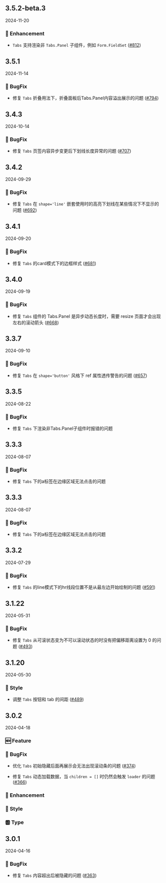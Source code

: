 ## 3.5.2-beta.3
2024-11-20

### 💎 Enhancement
- `Tabs` 支持渲染非 `Tabs.Panel` 子组件，例如 `Form.FieldSet` ([#812](https://github.com/sheinsight/shineout-next/pull/812))


## 3.5.1
2024-11-14

### 🐞 BugFix

- 修复 `Tabs` 折叠用法下，折叠面板后Tabs.Panel内容溢出展示的问题 ([#794](https://github.com/sheinsight/shineout-next/pull/794))


## 3.4.3
2024-10-14

### 🐞 BugFix

- 修复 `Tabs` 页签内容异步变更后下划线长度异常的问题 ([#707](https://github.com/sheinsight/shineout-next/pull/707))

## 3.4.2
2024-09-29

### 🐞 BugFix

- 修复 `Tabs` 在 `shape='line'` 嵌套使用时的高亮下划线在某些情况下不显示的问题 ([#692](https://github.com/sheinsight/shineout-next/pull/692))


## 3.4.1
2024-09-20

### 🐞 BugFix

- 修复 `Tabs` 的card模式下的边框样式 ([#681](https://github.com/sheinsight/shineout-next/pull/681))

## 3.4.0
2024-09-19

### 🐞 BugFix

- 修复 `Tabs` 组件的 Tabs.Panel 是异步动态长度时，需要 resize 页面才会出现左右的滚动箭头 ([#668](https://github.com/sheinsight/shineout-next/pull/668))

## 3.3.7
2024-09-10

### 🐞 BugFix

- 修复 `Tabs` 在 `shape='button'` 风格下 ref 属性透传警告的问题 ([#657](https://github.com/sheinsight/shineout-next/pull/657))

## 3.3.5
2024-08-22

### 🐞 BugFix

- 修复 `Tabs` 下渲染非Tabs.Panel子组件时报错的问题

## 3.3.3
2024-08-07

### 🐞 BugFix

- 修复 `Tabs` 下的a标签在边缘区域无法点击的问题

## 3.3.3
2024-08-07

### 🐞 BugFix

- 修复 `Tabs` 下的a标签在边缘区域无法点击的问题

## 3.3.2
2024-07-29

### 🐞 BugFix

- 修复 `Tabs` 的line模式下的hr线段位置不是从最左边开始绘制的问题 ([#591](https://github.com/sheinsight/shineout-next/pull/591))

## 3.1.22
2024-05-31

### 🐞 BugFix

- 修复 `Tabs` 从可滚状态变为不可以滚动状态的时没有把偏移距离设置为 0 的问题  ([#493](https://github.com/sheinsight/shineout-next/pull/493))

## 3.1.20
2024-05-30
### 💅 Style

- 调整 `Tabs` 按钮和 tab 的间距 ([#489](https://github.com/sheinsight/shineout-next/pull/489)) 

## 3.0.2
2024-04-18

### 🆕 Feature

### 🐞 BugFix

- 优化 `Tabs` 初始隐藏后面再展示会无法出现滚动条的问题 ([#374](https://github.com/sheinsight/shineout-next/pull/374))

- 修复 `Tabs` 动态加载数据，当 `children = []` 时仍然会触发 `loader` 的问题 ([#366](https://github.com/sheinsight/shineout-next/pull/366))

### 💎 Enhancement

### 💅 Style

### 🆎 Type


## 3.0.1
2024-04-16

### 🐞 BugFix

- 修复 `Tabs` 内容超出后被隐藏的问题 ([#363](https://github.com/sheinsight/shineout-next/pull/363))






